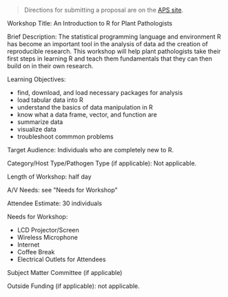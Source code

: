 > Directions for submitting a proposal are on the [APS site](https://www.apsnet.org/meetings/annual/planthealth2020/program/Pages/default.aspx).

Workshop Title: An Introduction to R for Plant Pathologists

Brief Description: The statistical programming language and environment R has become an important tool in the analysis of data ad the creation of reproducible research.
This workshop will help plant pathologists take their first steps in learning R and teach them fundamentals that they can then build on in their own research.

Learning Objectives:
* find, download, and load necessary packages for analysis
* load tabular data into R
* understand the basics of data manipulation in R
* know what a data frame, vector, and function are
* summarize data
* visualize data
* troubleshoot commmon problems

Target Audience:
Individuals who are completely new to R.

Category/Host Type/Pathogen Type (if applicable): Not applicable.

Length of Workshop: half day

A/V Needs: see "Needs for Workshop"

Attendee Estimate: 30 individuals

Needs for Workshop:
* LCD Projector/Screen
* Wireless Microphone
* Internet
* Coffee Break
* Electrical Outlets for Attendees

Subject Matter Committee (if applicable)


Outside Funding (if applicable): not applicable.

